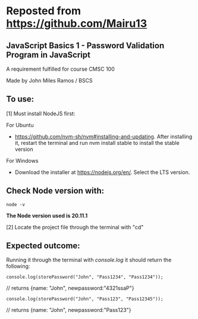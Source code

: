 # Reposted from https://github.com/Mairu13

## JavaScript Basics 1 - Password Validation Program in JavaScript

A requirement fulfilled for course CMSC 100

Made by John Miles Ramos / BSCS

## To use:

[1] Must install NodeJS first:

For Ubuntu
- https://github.com/nvm-sh/nvm#installing-and-updating.
After installing it, restart the terminal and run nvm install stable to install the stable
version

For Windows
- Download the installer at https://nodejs.org/en/. Select the LTS version.

## Check Node version with:

    node -v
    
**The Node version used is 20.11.1**

[2] Locate the project file through the terminal with "cd" 

## Expected outcome:

Running it through the terminal with *console.log* it should return the following:
  
    console.log(storePassword("John", "Pass1234", "Pass1234")); 

  // returns {name: "John", newpassword:"4321ssaP"}
  
    console.log(storePassword("John", "Pass123", "Pass12345"));

  // returns {name: "John", newpassword:"Pass123"}
